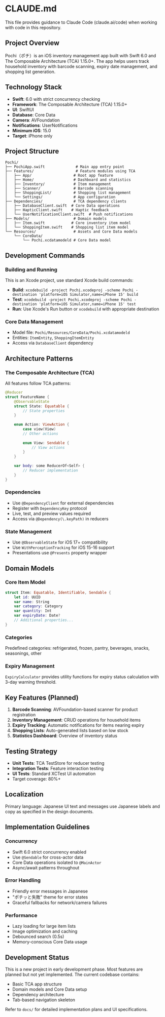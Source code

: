 # CLAUDE.md

This file provides guidance to Claude Code (claude.ai/code) when working with code in this repository.

## Project Overview

Pochi（ポチ）is an iOS inventory management app built with Swift 6.0 and The Composable Architecture (TCA) 1.15.0+. The app helps users track household inventory with barcode scanning, expiry date management, and shopping list generation.

## Technology Stack

- **Swift**: 6.0 with strict concurrency checking
- **Framework**: The Composable Architecture (TCA) 1.15.0+
- **UI**: SwiftUI
- **Database**: Core Data
- **Camera**: AVFoundation
- **Notifications**: UserNotifications
- **Minimum iOS**: 15.0
- **Target**: iPhone only

## Project Structure

```
Pochi/
├── PochiApp.swift              # Main app entry point
├── Features/                   # Feature modules using TCA
│   ├── App/                   # Root app feature
│   ├── Home/                  # Dashboard and statistics
│   ├── Inventory/             # Item management
│   ├── Scanner/               # Barcode scanning
│   ├── ShoppingList/          # Shopping list management
│   └── Settings/              # App configuration
├── Dependencies/              # TCA dependency clients
│   ├── DatabaseClient.swift  # Core Data operations
│   ├── HapticClient.swift    # Haptic feedback
│   └── UserNotificationClient.swift  # Push notifications
├── Models/                    # Domain models
│   ├── Item.swift            # Core inventory item model
│   └── ShoppingItem.swift    # Shopping list item model
└── Resources/                 # Assets and Core Data models
    └── CoreData/
        └── Pochi.xcdatamodeld # Core Data model
```

## Development Commands

### Building and Running
This is an Xcode project, use standard Xcode build commands:
- **Build**: `xcodebuild -project Pochi.xcodeproj -scheme Pochi -destination 'platform=iOS Simulator,name=iPhone 15' build`
- **Test**: `xcodebuild -project Pochi.xcodeproj -scheme Pochi -destination 'platform=iOS Simulator,name=iPhone 15' test`
- **Run**: Use Xcode's Run button or `xcodebuild` with appropriate destination

### Core Data Management
- Model file: `Pochi/Resources/CoreData/Pochi.xcdatamodeld`
- Entities: `ItemEntity`, `ShoppingItemEntity`
- Access via `DatabaseClient` dependency

## Architecture Patterns

### The Composable Architecture (TCA)

All features follow TCA patterns:

```swift
@Reducer
struct FeatureName {
    @ObservableState
    struct State: Equatable {
        // State properties
    }
    
    enum Action: ViewAction {
        case view(View)
        // Other actions
        
        enum View: Sendable {
            // View actions
        }
    }
    
    var body: some ReducerOf<Self> {
        // Reducer implementation
    }
}
```

### Dependencies
- Use `@DependencyClient` for external dependencies
- Register with `DependencyKey` protocol
- Live, test, and preview values required
- Access via `@Dependency(\.keyPath)` in reducers

### State Management
- Use `@ObservableState` for iOS 17+ compatibility
- Use `WithPerceptionTracking` for iOS 15-16 support
- Presentations use `@Presents` property wrapper

## Domain Models

### Core Item Model
```swift
struct Item: Equatable, Identifiable, Sendable {
    let id: UUID
    var name: String
    var category: Category
    var quantity: Int
    var expiryDate: Date?
    // Additional properties...
}
```

### Categories
Predefined categories: refrigerated, frozen, pantry, beverages, snacks, seasonings, other

### Expiry Management
`ExpiryCalculator` provides utility functions for expiry status calculation with 3-day warning threshold.

## Key Features (Planned)

1. **Barcode Scanning**: AVFoundation-based scanner for product registration
2. **Inventory Management**: CRUD operations for household items
3. **Expiry Tracking**: Automatic notifications for items nearing expiry
4. **Shopping Lists**: Auto-generated lists based on low stock
5. **Statistics Dashboard**: Overview of inventory status

## Testing Strategy

- **Unit Tests**: TCA TestStore for reducer testing
- **Integration Tests**: Feature interaction testing
- **UI Tests**: Standard XCTest UI automation
- Target coverage: 80%+

## Localization

Primary language: Japanese
UI text and messages use Japanese labels and copy as specified in the design documents.

## Implementation Guidelines

### Concurrency
- Swift 6.0 strict concurrency enabled
- Use `@Sendable` for cross-actor data
- Core Data operations isolated to `@MainActor`
- Async/await patterns throughout

### Error Handling
- Friendly error messages in Japanese
- "ポチッと失敗" theme for error states
- Graceful fallbacks for network/camera failures

### Performance
- Lazy loading for large item lists
- Image optimization and caching
- Debounced search (0.5s)
- Memory-conscious Core Data usage

## Development Status

This is a new project in early development phase. Most features are planned but not yet implemented. The current codebase contains:
- Basic TCA app structure
- Domain models and Core Data setup
- Dependency architecture
- Tab-based navigation skeleton

Refer to `docs/` for detailed implementation plans and UI specifications.